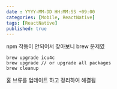 ```yaml
---
date : YYYY-MM-DD HH:MM:SS +09:00
categories: [Mobile, ReactNative]
tags: [ReactNative]
published: true
---
```


npm 작동이 안되어서 찾아보니
brew 문제였

```
brew upgrade icu4c
brew upgrade // or upgrade all packages
brew cleanup
```

홈 브류를 업데이트 하고 정리하여 해결됨
